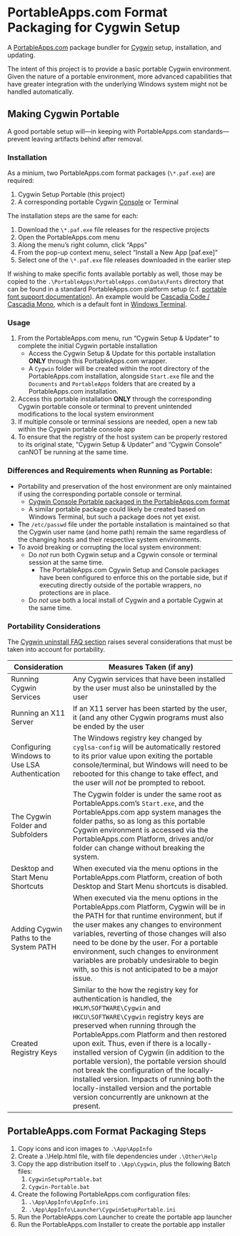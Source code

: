PortableApps.com Format Packaging for Cygwin Setup
==================================================
A [PortableApps.com](https://portableapps.com/) package bundler
for [Cygwin](https://cygwin.com/) setup, installation, and updating.

The intent of this project is to provide a basic portable Cygwin environment.
Given the nature of a portable environment, more advanced capabilities that
have greater integration with the underlying Windows system might not be
handled automatically.

Making Cygwin Portable
----------------------
A good portable setup will—in keeping with PortableApps.com standards—prevent
leaving artifacts behind after removal.

### Installation
As a minium, two PortableApps.com format packages (`\*.paf.exe`) are required:
1. Cygwin Setup Portable (this project)
2. A corresponding portable Cygwin [Console](https://github.com/mesheets/PAF-CygwinConsolePortable) or Terminal

The installation steps are the same for each:
1. Download the `\*.paf.exe` file releases for the respective projects
2. Open the PortableApps.com menu
3. Along the menu’s right column, click “Apps”
4. From the pop-up context menu, select “Install a New App [paf.exe]”
5. Select one of the `\*.paf.exe` file releases downloaded in the earlier step

If wishing to make specific fonts available portably as well, those may be copied to the
`.\PortableApps\PortableApps.com\Data\Fonts` directory that can be found in a standard
PortableApps.com platform setup (c.f. [portable font support documentation](https://portableapps.com/support/platform#fonts)).
An example would be [Cascadia Code / Cascadia Mono](https://github.com/Microsoft/Cascadia-Code),
which is a default font in [Windows Terminal](https://github.com/Microsoft/Terminal).

### Usage
1. From the PortableApps.com menu, run “Cygwin Setup & Updater” to complete the initial Cygwin portable installation
   * Access the Cygwin Setup & Update for this portable installation **ONLY** through this PortableApps.com wrapper.
   * A `Cygwin` folder will be created within the root directory of the PortableApps.com installation, alongside `Start.exe` file and the `Documents` and `PortableApps` folders that are created by a PortableApps.com installation.
2. Access this portable installation **ONLY** through the corresponding Cygwin portable console or terminal to prevent unintended modifications to the local system environment
3. If multiple console or terminal sessions are needed, open a new tab within the Cygwin portable console app
4. To ensure that the registry of the host system can be properly restored to its original state, “Cygwin Setup & Updater” and “Cygwin Console” canNOT be running at the same time.

### Differences and Requirements when Running as Portable:
* Portability and preservation of the host environment are only maintained if using the corresponding portable console or terminal.
  + [Cygwin Console Portable packaged in the PortableApps.com format](https://github.com/mesheets/PAF-CygwinConsolePortable)
  + A similar portable package could likely be created based on Windows Terminal, but such a package does not yet exist.
* The `/etc/passwd` file under the portable installation is maintained so that the Cygwin user name (and home path) remain the same regardless of the changing hosts and their respective system environments.
* To avoid breaking or corrupting the local system environment:
  + Do _not_ run both Cygwin setup and a Cgywin console or terminal session at the same time.
    - The PortableApps.com Cgywin Setup and Console packages have been configured to enforce this on the portable side, but if executing directly outside of the portable wrappers, no protections are in place.
  + Do _not_ use both a local install of Cygwin and a portable Cygwin at the same time.

### Portability Considerations
The [Cygwin uninstall FAQ section](https://cygwin.com/faq.html#faq.setup.uninstall-all)
raises several considerations that must be taken into account for portability.

| Consideration | Measures Taken (if any) |
| ------------- | ----------------------- |
| Running Cygwin Services | Any Cygwin services that have been installed by the user must also be uninstalled by the user |
| Running an X11 Server | If an X11 server has been started by the user, it (and any other Cygwin programs must also be ended by the user |
| Configuring Windows to Use LSA Authentication | The Windows registry key changed by `cyglsa-config` will be automatically restored to its prior value upon exiting the portable console/terminal, but Windows will need to be rebooted for this change to take effect, and the user will _not_ be prompted to reboot. |
| The Cygwin Folder and Subfolders | The Cygwin folder is under the same root as PortableApps.com’s `Start.exe`, and the PortableApps.com app system manages the folder paths, so as long as this portable Cygwin environment is accessed via the PortableApps.com Platform, drives and/or folder can change without breaking the system. |
| Desktop and Start Menu Shortcuts | When executed via the menu options in the PortableApps.com Platform, creation of both Desktop and Start Menu shortcuts is disabled. |
| Adding Cygwin Paths to the System PATH | When executed via the menu options in the PortableApps.com Platform, Cygwin will be in the PATH for that runtime environment, but if the user makes any changes to environment variables, reverting of those changes will also need to be done by the user.  For a portable environment, such changes to environment variables are probably undesirable to begin with, so this is not anticipated to be a major issue. |
| Created Registry Keys | Similar to the how the registry key for authentication is handled, the `HKLM\SOFTWARE\Cygwin` and `HKCU\SOFTWARE\Cygwin` registry keys are preserved when running through the PortableApps.com Platform and then restored upon exit.  Thus, even if there is a locally-installed version of Cygwin (in addition to the portable version), the portable version should not break the configuration of the locally-installed version.  Impacts of running both the locally-installed version and the portable version concurrently are unknown at the present. |


PortableApps.com Format Packaging Steps
---------------------------------------
1. Copy icons and icon images to `.\App\AppInfo`
2. Create a .\Help.html file, with file dependencies under `.\Other\Help`
3. Copy the app distribution itself to `.\App\Cygwin`, plus the following Batch files:
   1. `CygwinSetupPortable.bat`
   2. `Cygwin-Portable.bat`
4. Create the following PortableApps.com configuration files:
   1. `.\App\AppInfo\AppInfo.ini`
   2. `.\App\AppInfo\Launcher\CygwinSetupPortable.ini`
5. Run the PortableApps.com Launcher to create the portable app launcher
6. Run the PortableApps.com Installer to create the portable app installer
